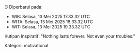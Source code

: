 ⏰ Diperbarui pada:
- WIB: Selasa, 13 Mei 2025 17.33.32 UTC
- WITA: Selasa, 13 Mei 2025 18.33.32 UTC
- WIT: Selasa, 13 Mei 2025 19.33.32 UTC

Kutipan Inspiratif:
"Nothing lasts forever. Not even your troubles."


Kategori: motivational


